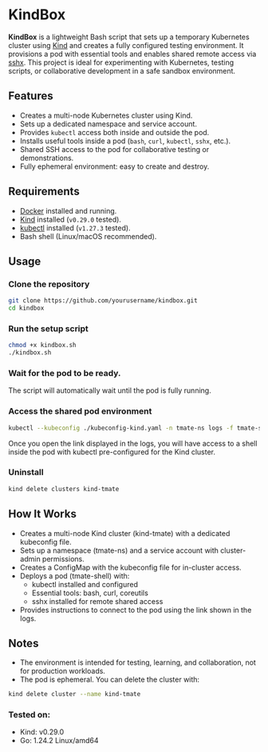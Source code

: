 # KindBox

**KindBox** is a lightweight Bash script that sets up a temporary Kubernetes cluster using [Kind](https://kind.sigs.k8s.io/) and creates a fully configured testing environment. It provisions a pod with essential tools and enables shared remote access via [sshx](https://sshx.io/). This project is ideal for experimenting with Kubernetes, testing scripts, or collaborative development in a safe sandbox environment.

## Features

- Creates a multi-node Kubernetes cluster using Kind.
- Sets up a dedicated namespace and service account.
- Provides `kubectl` access both inside and outside the pod.
- Installs useful tools inside a pod (`bash`, `curl`, `kubectl`, `sshx`, etc.).
- Shared SSH access to the pod for collaborative testing or demonstrations.
- Fully ephemeral environment: easy to create and destroy.

## Requirements

- [Docker](https://www.docker.com/) installed and running.
- [Kind](https://kind.sigs.k8s.io/) installed (`v0.29.0` tested).
- [kubectl](https://kubernetes.io/docs/tasks/tools/) installed (`v1.27.3` tested).
- Bash shell (Linux/macOS recommended).

## Usage

### Clone the repository

```bash
git clone https://github.com/yourusername/kindbox.git
cd kindbox
```
### Run the setup script

```bash
chmod +x kindbox.sh
./kindbox.sh
```

### Wait for the pod to be ready.
The script will automatically wait until the pod is fully running.

### Access the shared pod environment

```bash
kubectl --kubeconfig ./kubeconfig-kind.yaml -n tmate-ns logs -f tmate-shell
```
Once you open the link displayed in the logs, you will have access to a shell inside the pod with kubectl pre-configured for the Kind cluster.

### Uninstall

```bash
kind delete clusters kind-tmate
```

## How It Works
- Creates a multi-node Kind cluster (kind-tmate) with a dedicated kubeconfig file.
- Sets up a namespace (tmate-ns) and a service account with cluster-admin permissions.
- Creates a ConfigMap with the kubeconfig file for in-cluster access.
- Deploys a pod (tmate-shell) with:
  - kubectl installed and configured
  - Essential tools: bash, curl, coreutils
  - sshx installed for remote shared access
- Provides instructions to connect to the pod using the link shown in the logs.

## Notes
- The environment is intended for testing, learning, and collaboration, not for production workloads.
- The pod is ephemeral. You can delete the cluster with:

```bash
kind delete cluster --name kind-tmate
```

### Tested on:

- Kind: v0.29.0
- Go: 1.24.2
  Linux/amd64